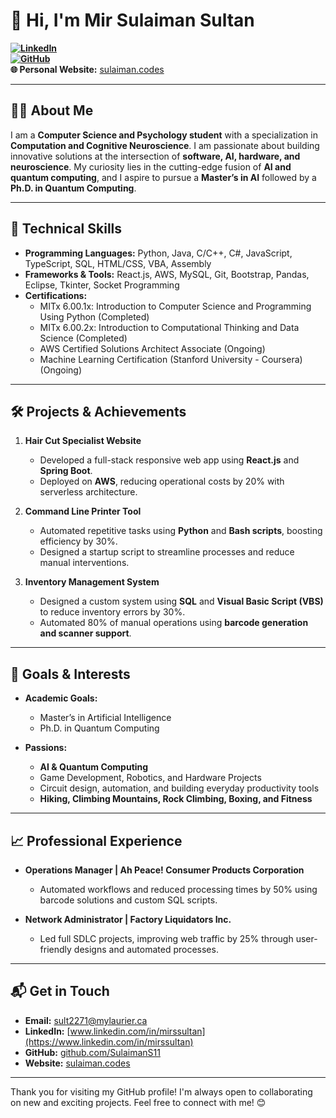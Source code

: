 # 👋 Hi, I'm Mir Sulaiman Sultan

**[![LinkedIn](https://img.shields.io/badge/LinkedIn-Mir%20Sultan-blue)](https://www.linkedin.com/in/mirssultan)**  
**[![GitHub](https://img.shields.io/badge/GitHub-SulaimanS11-black)](https://github.com/SulaimanS11)**  
**🌐 Personal Website:** [sulaiman.codes](https://sulaiman.codes)  

---

## 👨‍💻 About Me  
I am a **Computer Science and Psychology student** with a specialization in **Computation and Cognitive Neuroscience**. I am passionate about building innovative solutions at the intersection of **software, AI, hardware, and neuroscience**. My curiosity lies in the cutting-edge fusion of **AI and quantum computing**, and I aspire to pursue a **Master’s in AI** followed by a **Ph.D. in Quantum Computing**.

---

## 🔧 Technical Skills  
- **Programming Languages:** Python, Java, C/C++, C#, JavaScript, TypeScript, SQL, HTML/CSS, VBA, Assembly  
- **Frameworks & Tools:** React.js, AWS, MySQL, Git, Bootstrap, Pandas, Eclipse, Tkinter, Socket Programming  
- **Certifications:**  
  - MITx 6.00.1x: Introduction to Computer Science and Programming Using Python (Completed)
  - MITx 6.00.2x: Introduction to Computational Thinking and Data Science (Completed)
  - AWS Certified Solutions Architect Associate (Ongoing)
  - Machine Learning Certification (Stanford University - Coursera) (Ongoing)

---

## 🛠️ Projects & Achievements  
1. **Hair Cut Specialist Website**  
   - Developed a full-stack responsive web app using **React.js** and **Spring Boot**.  
   - Deployed on **AWS**, reducing operational costs by 20% with serverless architecture.

2. **Command Line Printer Tool**  
   - Automated repetitive tasks using **Python** and **Bash scripts**, boosting efficiency by 30%.  
   - Designed a startup script to streamline processes and reduce manual interventions.

3. **Inventory Management System**  
   - Designed a custom system using **SQL** and **Visual Basic Script (VBS)** to reduce inventory errors by 30%.  
   - Automated 80% of manual operations using **barcode generation and scanner support**.

---

## 🎯 Goals & Interests  
- **Academic Goals:**  
  - Master’s in Artificial Intelligence  
  - Ph.D. in Quantum Computing  

- **Passions:**  
  - **AI & Quantum Computing**  
  - Game Development, Robotics, and Hardware Projects  
  - Circuit design, automation, and building everyday productivity tools  
  - **Hiking, Climbing Mountains, Rock Climbing, Boxing, and Fitness**

---

## 📈 Professional Experience  
- **Operations Manager | Ah Peace! Consumer Products Corporation**  
  - Automated workflows and reduced processing times by 50% using barcode solutions and custom SQL scripts.  

- **Network Administrator | Factory Liquidators Inc.**  
  - Led full SDLC projects, improving web traffic by 25% through user-friendly designs and automated processes.

---

## 📬 Get in Touch  
- **Email:** [sult2271@mylaurier.ca](mailto:sult2271@mylaurier.ca)  
- **LinkedIn:** [www.linkedin.com/in/mirssultan](https://www.linkedin.com/in/mirssultan)  
- **GitHub:** [github.com/SulaimanS11](https://github.com/SulaimanS11)  
- **Website:** [sulaiman.codes](https://sulaiman.codes)

---

Thank you for visiting my GitHub profile! I'm always open to collaborating on new and exciting projects. Feel free to connect with me! 😊


